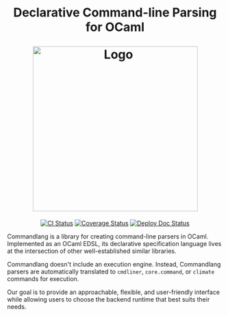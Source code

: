<h1 align="center">
  <p align="center">Declarative Command-line Parsing for OCaml</p>
  <img
    src="./img/commandlang.png?raw=true"
    width='385'
    alt="Logo"
  />
</h1>

<p align="center">
  <a href="https://github.com/mbarbin/commandlang/actions/workflows/ci.yml"><img src="https://github.com/mbarbin/commandlang/workflows/ci/badge.svg" alt="CI Status"/></a>
  <a href="https://coveralls.io/github/mbarbin/commandlang?branch=main"><img src="https://coveralls.io/repos/github/mbarbin/commandlang/badge.svg?branch=main" alt="Coverage Status"/></a>
  <a href="https://github.com/mbarbin/commandlang/actions/workflows/deploy-doc.yml"><img src="https://github.com/mbarbin/commandlang/workflows/deploy-doc/badge.svg" alt="Deploy Doc Status"/></a>
</p>

Commandlang is a library for creating command-line parsers in OCaml. Implemented as an OCaml EDSL, its declarative specification language lives at the intersection of other well-established similar libraries.

Commandlang doesn't include an execution engine. Instead, Commandlang parsers are automatically translated to `cmdliner`, `core.command`, or `climate` commands for execution.

Our goal is to provide an approachable, flexible, and user-friendly interface while allowing users to choose the backend runtime that best suits their needs.
